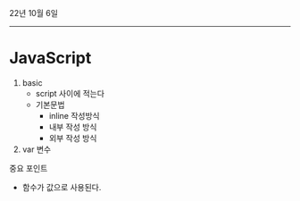 22년 10월 6일 

---

# JavaScript

1. basic
   - script 사이에 적는다
   - 기본문법
     - inline 작성방식
     - 내부 작성 방식
     - 외부 작성 방식
2. var 변수



중요 포인트

- 함수가 값으로 사용된다.



